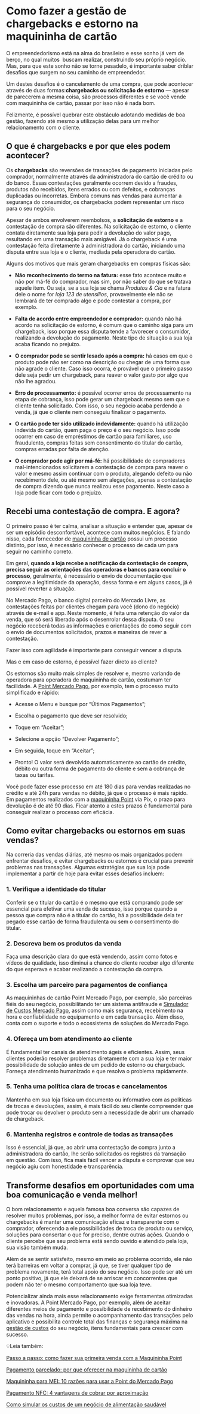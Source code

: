 # Como fazer a gestão de chargebacks e estorno na maquininha de cartão

O empreendedorismo está na alma do brasileiro e esse sonho já vem de berço, no qual muitos  buscam realizar, construindo seu próprio negócio. Mas, para que este sonho não se torne pesadelo, é importante saber driblar desafios que surgem no seu caminho de empreendedor.

Um destes desafios é o cancelamento de uma compra, que pode acontecer através de duas formas:**chargebacks ou solicitação de estorno** — apesar de parecerem a mesma coisa, são processos diferentes e se você vende com maquininha de cartão, passar por isso não é nada bom.

Felizmente, é possível quebrar este obstáculo adotando medidas de boa gestão, fazendo até mesmo a utilização delas para um melhor relacionamento com o cliente.

## O que é chargebacks e por que eles podem acontecer?

Os **chargebacks** são reversões de transações de pagamento iniciadas pelo comprador, normalmente através da administradora do cartão de crédito ou do banco. Essas contestações geralmente ocorrem devido a fraudes, produtos não recebidos, itens errados ou com defeitos, e cobranças duplicadas ou incorretas. Embora comuns nas vendas para aumentar a segurança do consumidor, os chargebacks podem representar um risco para o seu negócio.

Apesar de ambos envolverem reembolsos, a **solicitação de estorno** e a contestação de compra são diferentes. Na solicitação de estorno, o cliente contata diretamente sua loja para pedir a devolução do valor pago, resultando em uma transação mais amigável. Já o chargeback é uma contestação feita diretamente à administradora do cartão, iniciando uma disputa entre sua loja e o cliente, mediada pela operadora do cartão.

Alguns dos motivos que mais geram chargebacks em compras físicas são:

- **Não reconhecimento do termo na fatura:** esse fato acontece muito e não por má-fé do comprador, mas sim, por não saber do que se tratava aquele item. Ou seja, se a sua loja se chama *Produtos & Cia* e na fatura dele o nome for *loja 123 de utensílios*, provavelmente ele não se lembrará de ter comprado algo e pode contestar a compra, por exemplo.

- **Falta de acordo entre empreendedor e comprador:** quando não há acordo na solicitação de estorno, é comum que o caminho siga para um chargeback, isso porque essa disputa tende a favorecer o consumidor, realizando a devolução do pagamento. Neste tipo de situação a sua loja acaba ficando no prejuízo.

- **O comprador pode se sentir lesado após a compra:** há casos em que o produto pode não ser como na descrição ou chegar de uma forma que não agrade o cliente. Caso isso ocorra, é provável que o primeiro passo dele seja pedir um chargeback, para reaver o valor gasto por algo que não lhe agradou.

- **Erro de processamento:** é possível ocorrer erros de processamento na etapa de cobrança, isso pode gerar um chargeback mesmo sem que o cliente tenha solicitado. Com isso, o seu negócio acaba perdendo a venda, já que o cliente nem conseguiu finalizar o pagamento.

- **O cartão pode ter sido utilizado indevidamente:** quando há utilização indevida do cartão, quem paga o preço é o seu negócio. Isso pode ocorrer em caso de empréstimos de cartão para familiares, uso fraudulento, compras feitas sem consentimento do titular do cartão, compras erradas por falta de atenção.

- **O comprador pode agir por má-fé:** há possibilidade de compradores mal-intencionados solicitarem a contestação de compra para reaver o valor e mesmo assim continuar com o produto, alegando defeito ou não recebimento dele, ou até mesmo sem alegações, apenas a contestação de compra dizendo que nunca realizou esse pagamento. Neste caso a loja pode ficar com todo o prejuízo. 

## Recebi uma contestação de compra. E agora?

O primeiro passo é ter calma, analisar a situação e entender que, apesar de ser um episódio desconfortável, acontece com muitos negócios. E falando nisso, cada fornecedor de [maquininha de cartão](https://meubolso.mercadopago.com.br/maquininha-cartao-para-pessoa-fisica) possui um processo distinto, por isso, é necessário conhecer o processo de cada um para seguir no caminho correto.

Em geral, **quando a loja recebe a notificação da contestação de compra, precisa seguir as orientações das operadoras e bancos para concluir o processo**, geralmente, é necessário o envio de documentação que comprove a legitimidade da operação, dessa forma e em alguns casos, já é possível reverter a situação.

No Mercado Pago, o banco digital parceiro do Mercado Livre, as contestações feitas por clientes chegam para você (dono do negócio) através de e-mail e app. Neste momento, é feita uma retenção do valor da venda, que só será liberado após o desenrolar dessa disputa. O seu negócio receberá todas as informações e orientações de como seguir com o envio de documentos solicitados, prazos e maneiras de rever a contestação.

Fazer isso com agilidade é importante para conseguir vencer a disputa.

Mas e em caso de estorno, é possível fazer direto ao cliente?

Os estornos são muito mais simples de resolver e, mesmo variando de operadora para operadora de maquininha de cartão, costumam ter facilidade. A [Point Mercado Pago](https://meubolso.mercadopago.com.br/perguntas-sobre-point-mercado-pago), por exemplo, tem o processo muito simplificado e rápido:

- Acesse o Menu e busque por “Últimos Pagamentos”;

- Escolha o pagamento que deve ser resolvido;

- Toque em “Aceitar”;

- Selecione a opção “Devolver Pagamento”;

- Em seguida, toque em “Aceitar”;

- Pronto! O valor será devolvido automaticamente ao cartão de crédito, débito ou outra forma de pagamento do cliente e sem a cobrança de taxas ou tarifas.

Você pode fazer esse processo em até 180 dias para vendas realizadas no crédito e até 24h para vendas no débito, já que o processo é mais rápido. Em pagamentos realizados com a [maquininha Point](https://meubolso.mercadopago.com.br/venda-com-pix-atraves-da-maquininha-do-mercado-pago) via Pix, o prazo para devolução é de até 90 dias. Ficar atento a estes prazos é fundamental para conseguir realizar o processo com eficácia.

## Como evitar chargebacks ou estornos em suas vendas?

Na correria das vendas diárias, até mesmo os mais organizados podem enfrentar desafios, e evitar chargebacks ou estornos é crucial para prevenir problemas nas transações. Algumas estratégias que sua loja pode implementar a partir de hoje para evitar esses desafios incluem:

### 1. Verifique a identidade do titular

Conferir se o titular do cartão é o mesmo que está comprando pode ser essencial para efetivar uma venda de sucesso, isso porque quando a pessoa que compra não é a titular do cartão, há a possibilidade dela ter pegado esse cartão de forma fraudulenta ou sem o consentimento do titular.

### 2. Descreva bem os produtos da venda

Faça uma descrição clara do que está vendendo, assim como fotos e vídeos de qualidade, isso diminui a chance do cliente receber algo diferente do que esperava e acabar realizando a contestação da compra.

### 3. Escolha um parceiro para pagamentos de confiança

As maquininhas de cartão Point Mercado Pago, por exemplo, são parceiras fiéis do seu negócio, possibilitando ter um sistema antifraude e [Simulador de Custos Mercado Pago](https://meubolso.mercadopago.com.br/simulador-de-custos-mercado-pago), assim como mais segurança, recebimento na hora e confiabilidade no equipamento e em cada transação. Além disso, conta com o suporte e todo o ecossistema de soluções do Mercado Pago.

### 4. Ofereça um bom atendimento ao cliente

É fundamental ter canais de atendimento ágeis e eficientes. Assim, seus clientes poderão resolver problemas diretamente com a sua loja e ter maior possibilidade de solução antes de um pedido de estorno ou chargeback. Forneça atendimento humanizado e que resolva o problema rapidamente.

### 5. Tenha uma política clara de trocas e cancelamentos

Mantenha em sua loja física um documento ou informativo com as políticas de trocas e devoluções, assim, é mais fácil do seu cliente compreender que pode trocar ou devolver o produto sem a necessidade de abrir um chamado de chargeback.

### 6. Mantenha registros e controle de todas as transações

Isso é essencial, já que, ao abrir uma contestação de compra junto a administradora do cartão, lhe serão solicitados os registros da transação em questão. Com isso, fica mais fácil vencer a disputa e comprovar que seu negócio agiu com honestidade e transparência.

## Transforme desafios em oportunidades com uma boa comunicação e venda melhor!

O bom relacionamento e aquela famosa boa conversa são capazes de resolver muitos problemas, por isso, a melhor forma de evitar estornos ou chargebacks é manter uma comunicação eficaz e transparente com o comprador, oferecendo a ele possibilidades de troca de produto ou serviço, soluções para consertar o que for preciso, dentre outras ações. Quando o cliente percebe que seu problema está sendo ouvido e atendido pela loja, sua visão também muda.

Além de se sentir satisfeito, mesmo em meio ao problema ocorrido, ele não terá barreiras em voltar a comprar, já que, se tiver qualquer tipo de problema novamente, terá total apoio do seu negócio. Isso pode ser até um ponto positivo, já que ele deixará de se arriscar em concorrentes que podem não ter o mesmo comportamento que sua loja teve.

Potencializar ainda mais esse relacionamento exige ferramentas otimizadas e inovadoras. A Point Mercado Pago, por exemplo, além de aceitar diferentes meios de pagamento e possibilidade de recebimento do dinheiro das vendas na hora, ainda permite o acompanhamento das transações pelo aplicativo e possibilita controle total das finanças e segurança máxima na [gestão de custos](https://meubolso.mercadopago.com.br/simulador-e-gestao-de-custos) do seu negócio, itens fundamentais para crescer com sucesso.

💡Leia também:

[Passo a passo: como fazer sua primeira venda com a Maquininha Point](https://meubolso.mercadopago.com.br/passo-a-passo-como-fazer-sua-primeira-venda-com-a-maquininha-point)

[Pagamento parcelado: por que oferecer na maquininha de cartão](https://meubolso.mercadopago.com.br/oferecer-pagamento-parcelado-na-maquininha-de-cartao)

[Maquininha para MEI: 10 razões para usar a Point do Mercado Pago](https://meubolso.mercadopago.com.br/maquininha-para-mei-10-razoes-para-usar-a-point-do-mercado-pago)

[Pagamento NFC: 4 vantagens de cobrar por aproximação](https://meubolso.mercadopago.com.br/pagamento-nfc-cobrar-por-aproximacao)

[Como simular os custos de um negócio de alimentação saudável](https://meubolso.mercadopago.com.br/como-simular-os-custos-de-um-negocio-de-alimentacao-saudavel)